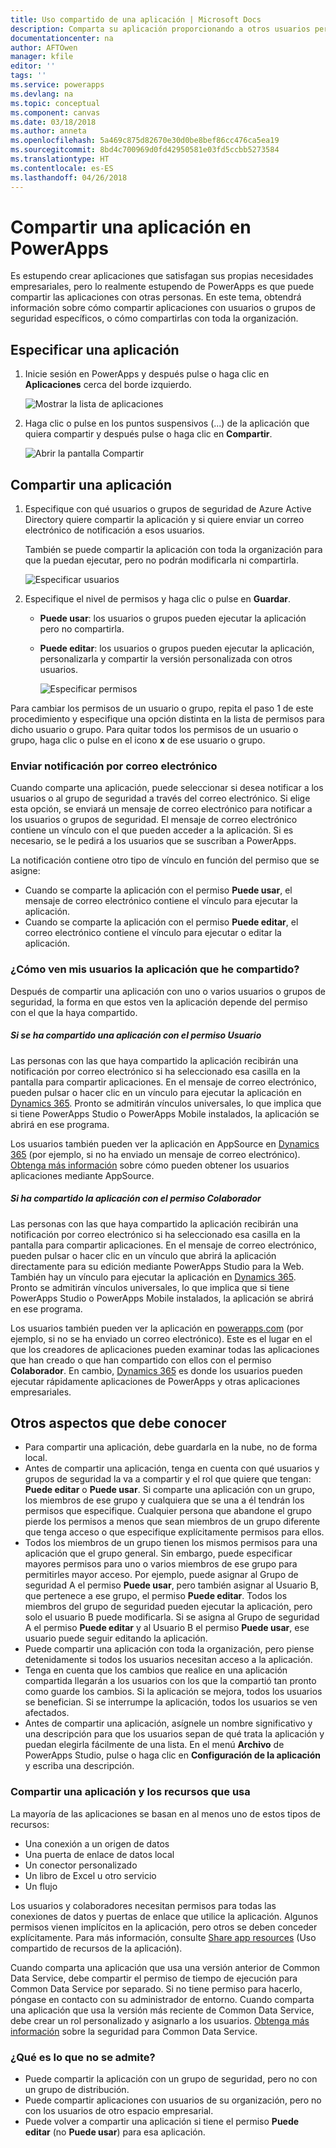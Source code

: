 ```yaml
---
title: Uso compartido de una aplicación | Microsoft Docs
description: Comparta su aplicación proporcionando a otros usuarios permiso para ejecutarla o modificarla
documentationcenter: na
author: AFTOwen
manager: kfile
editor: ''
tags: ''
ms.service: powerapps
ms.devlang: na
ms.topic: conceptual
ms.component: canvas
ms.date: 03/18/2018
ms.author: anneta
ms.openlocfilehash: 5a469c875d82670e30d0be8bef86cc476ca5ea19
ms.sourcegitcommit: 8bd4c700969d0fd42950581e03fd5ccbb5273584
ms.translationtype: HT
ms.contentlocale: es-ES
ms.lasthandoff: 04/26/2018
---
```

# <a name="share-an-app-in-powerapps"></a>Compartir una aplicación en PowerApps
Es estupendo crear aplicaciones que satisfagan sus propias necesidades empresariales, pero lo realmente estupendo de PowerApps es que puede compartir las aplicaciones con otras personas. En este tema, obtendrá información sobre cómo compartir aplicaciones con usuarios o grupos de seguridad específicos, o cómo compartirlas con toda la organización.

## <a name="specify-an-app"></a>Especificar una aplicación
1. Inicie sesión en PowerApps y después pulse o haga clic en **Aplicaciones** cerca del borde izquierdo.

    ![Mostrar la lista de aplicaciones](./media/share-app/file-apps.png)

1. Haga clic o pulse en los puntos suspensivos (...) de la aplicación que quiera compartir y después pulse o haga clic en **Compartir**.

    ![Abrir la pantalla Compartir](./media/share-app/ellipsis-share.png)

## <a name="share-an-app"></a>Compartir una aplicación
1. Especifique con qué usuarios o grupos de seguridad de Azure Active Directory quiere compartir la aplicación y si quiere enviar un correo electrónico de notificación a esos usuarios.

    También se puede compartir la aplicación con toda la organización para que la puedan ejecutar, pero no podrán modificarla ni compartirla.

    ![Especificar usuarios](./media/share-app/share-list.png)

1. Especifique el nivel de permisos y haga clic o pulse en **Guardar**.

    * **Puede usar**: los usuarios o grupos pueden ejecutar la aplicación pero no compartirla.
    * **Puede editar**: los usuarios o grupos pueden ejecutar la aplicación, personalizarla y compartir la versión personalizada con otros usuarios.

        ![Especificar permisos](./media/share-app/edit-use.png)

Para cambiar los permisos de un usuario o grupo, repita el paso 1 de este procedimiento y especifique una opción distinta en la lista de permisos para dicho usuario o grupo. Para quitar todos los permisos de un usuario o grupo, haga clic o pulse en el icono **x** de ese usuario o grupo.

### <a name="send-email-notification"></a>Enviar notificación por correo electrónico
Cuando comparte una aplicación, puede seleccionar si desea notificar a los usuarios o al grupo de seguridad a través del correo electrónico. Si elige esta opción, se enviará un mensaje de correo electrónico para notificar a los usuarios o grupos de seguridad. El mensaje de correo electrónico contiene un vínculo con el que pueden acceder a la aplicación. Si es necesario, se le pedirá a los usuarios que se suscriban a PowerApps.

La notificación contiene otro tipo de vínculo en función del permiso que se asigne:

- Cuando se comparte la aplicación con el permiso **Puede usar**, el mensaje de correo electrónico contiene el vínculo para ejecutar la aplicación.
- Cuando se comparte la aplicación con el permiso **Puede editar**, el correo electrónico contiene el vínculo para ejecutar o editar la aplicación.

### <a name="how-do-my-users-see-the-app-i-shared"></a>¿Cómo ven mis usuarios la aplicación que he compartido?
Después de compartir una aplicación con uno o varios usuarios o grupos de seguridad, la forma en que estos ven la aplicación depende del permiso con el que la haya compartido.

##### <a name="if-you-shared-an-app-with-user-permission"></a>Si se ha compartido una aplicación con el permiso *Usuario*
Las personas con las que haya compartido la aplicación recibirán una notificación por correo electrónico si ha seleccionado esa casilla en la pantalla para compartir aplicaciones. En el mensaje de correo electrónico, pueden pulsar o hacer clic en un vínculo para ejecutar la aplicación en [Dynamics 365](http://home.dynamics.com). Pronto se admitirán vínculos universales, lo que implica que si tiene PowerApps Studio o PowerApps Mobile instalados, la aplicación se abrirá en ese programa.

Los usuarios también pueden ver la aplicación en AppSource en [Dynamics 365](http://home.dynamics.com) (por ejemplo, si no ha enviado un mensaje de correo electrónico). [Obtenga más información](../../user/app-source.md) sobre cómo pueden obtener los usuarios aplicaciones mediante AppSource.

##### <a name="if-you-shared-an-app-with-contributor-permission"></a>Si ha compartido la aplicación con el permiso *Colaborador*
Las personas con las que haya compartido la aplicación recibirán una notificación por correo electrónico si ha seleccionado esa casilla en la pantalla para compartir aplicaciones. En el mensaje de correo electrónico, pueden pulsar o hacer clic en un vínculo que abrirá la aplicación directamente para su edición mediante PowerApps Studio para la Web. También hay un vínculo para ejecutar la aplicación en [Dynamics 365](http://home.dynamics.com). Pronto se admitirán vínculos universales, lo que implica que si tiene PowerApps Studio o PowerApps Mobile instalados, la aplicación se abrirá en ese programa.

Los usuarios también pueden ver la aplicación en [powerapps.com](http://web.powerapps.com) (por ejemplo, si no se ha enviado un correo electrónico). Este es el lugar en el que los creadores de aplicaciones pueden examinar todas las aplicaciones que han creado o que han compartido con ellos con el permiso **Colaborador**. En cambio, [Dynamics 365](http://home.dynamics.com) es donde los usuarios pueden ejecutar rápidamente aplicaciones de PowerApps y otras aplicaciones empresariales.

## <a name="other-things-to-know"></a>Otros aspectos que debe conocer
* Para compartir una aplicación, debe guardarla en la nube, no de forma local.
* Antes de compartir una aplicación, tenga en cuenta con qué usuarios y grupos de seguridad la va a compartir y el rol que quiere que tengan: **Puede editar** o **Puede usar**. Si comparte una aplicación con un grupo, los miembros de ese grupo y cualquiera que se una a él tendrán los permisos que especifique. Cualquier persona que abandone el grupo pierde los permisos a menos que sean miembros de un grupo diferente que tenga acceso o que especifique explícitamente permisos para ellos.
* Todos los miembros de un grupo tienen los mismos permisos para una aplicación que el grupo general. Sin embargo, puede especificar mayores permisos para uno o varios miembros de ese grupo para permitirles mayor acceso. Por ejemplo, puede asignar al Grupo de seguridad A el permiso **Puede usar**, pero también asignar al Usuario B, que pertenece a ese grupo, el permiso **Puede editar**. Todos los miembros del grupo de seguridad pueden ejecutar la aplicación, pero solo el usuario B puede modificarla. Si se asigna al Grupo de seguridad A el permiso **Puede editar** y al Usuario B el permiso **Puede usar**, ese usuario puede seguir editando la aplicación.
* Puede compartir una aplicación con toda la organización, pero piense detenidamente si todos los usuarios necesitan acceso a la aplicación.
* Tenga en cuenta que los cambios que realice en una aplicación compartida llegarán a los usuarios con los que la compartió tan pronto como guarde los cambios. Si la aplicación se mejora, todos los usuarios se benefician. Si se interrumpe la aplicación, todos los usuarios se ven afectados.
* Antes de compartir una aplicación, asígnele un nombre significativo y una descripción para que los usuarios sepan de qué trata la aplicación y puedan elegirla fácilmente de una lista. En el menú **Archivo** de PowerApps Studio, pulse o haga clic en **Configuración de la aplicación** y escriba una descripción.

### <a name="app-sharing-and-the-resources-the-app-uses"></a>Compartir una aplicación y los recursos que usa
La mayoría de las aplicaciones se basan en al menos uno de estos tipos de recursos:

* Una conexión a un origen de datos
* Una puerta de enlace de datos local
* Un conector personalizado
* Un libro de Excel u otro servicio
* Un flujo

Los usuarios y colaboradores necesitan permisos para todas las conexiones de datos y puertas de enlace que utilice la aplicación. Algunos permisos vienen implícitos en la aplicación, pero otros se deben conceder explícitamente. Para más información, consulte [Share app resources](share-app-resources.md) (Uso compartido de recursos de la aplicación).

Cuando comparta una aplicación que usa una versión anterior de Common Data Service, debe compartir el permiso de tiempo de ejecución para Common Data Service por separado. Si no tiene permiso para hacerlo, póngase en contacto con su administrador de entorno. Cuando comparta una aplicación que usa la versión más reciente de Common Data Service, debe crear un rol personalizado y asignarlo a los usuarios. [Obtenga más información](../../administrator/database-security.md) sobre la seguridad para Common Data Service.

### <a name="what-isnt-supported"></a>¿Qué es lo que no se admite?
* Puede compartir la aplicación con un grupo de seguridad, pero no con un grupo de distribución.
* Puede compartir aplicaciones con usuarios de su organización, pero no con los usuarios de otro espacio empresarial.
* Puede volver a compartir una aplicación si tiene el permiso **Puede editar** (no **Puede usar**) para esa aplicación.
